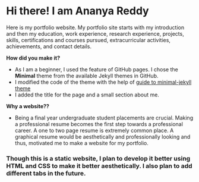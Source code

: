 # Hi there! I am Ananya Reddy
Here is my portfolio website. My portfolio site starts with my introduction and then my education, work experience, research experience, projects, skills, certifications and courses pursued, extracurricular activities, achievements, and contact details.

**How did you make it?**
- As I am a beginner, I used the feature of GitHub pages. I chose the **Minimal** theme from the available Jekyll themes in GitHub.
- I modified the code of the theme with the help of [guide to minimal-jekyll theme](https://github.com/pages-themes/minimal)
- I added the title for the page and a small section about me.

**Why a website??**
- Being a final year undergraduate student placements are crucial. Making a professional resume becomes the first step towards a professional career. A one to two page resume is extremely common place. A graphical resume would be aesthetically and professionally looking and thus, motivated me to make a website for my portfolio.

### Though this is a static website, I plan to develop it better using HTML and CSS to make it better aesthetically. I also plan to add different tabs in the future.
